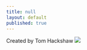 ```yaml
---
title: null
layout: default
published: true
---
```


Created by Tom Hackshaw          <img src="https://i.imgur.com/To2hbEZl.jpg">
